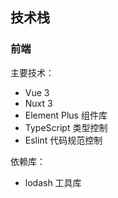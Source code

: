 ## 技术栈

### 前端

主要技术：

- Vue 3
- Nuxt 3
- Element Plus 组件库
- TypeScript 类型控制
- Eslint 代码规范控制

依赖库：

- lodash 工具库
